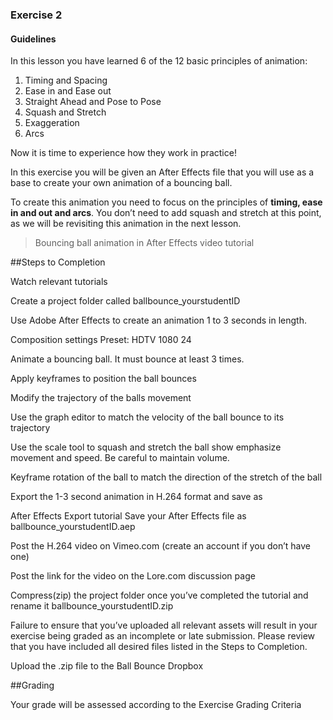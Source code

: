 ### Exercise 2

#### Guidelines

In this lesson you have learned 6 of the 12 basic principles of animation:

1. Timing and Spacing
2. Ease in and Ease out
3. Straight Ahead and Pose to Pose
4. Squash and Stretch
5. Exaggeration 
6. Arcs

Now it is time to experience how they work in practice!

In this exercise you will be given an After Effects file that you will use as a base to create your own animation of a bouncing ball.

To create this animation you need to focus on the principles of **timing, ease in and out and arcs**. You don’t need to add squash and stretch at this point, as we will be revisiting this animation in the next lesson.

>Bouncing ball animation in After Effects video tutorial

##Steps to Completion

Watch relevant tutorials

Create a project folder called ballbounce_yourstudentID

Use Adobe After Effects to create an animation 1 to 3 seconds in length.

Composition settings Preset: HDTV 1080 24

Animate a bouncing ball. It must bounce at least 3 times.

Apply keyframes to position the ball bounces

Modify the trajectory of the balls movement

Use the graph editor to match the velocity of the ball bounce to its trajectory

Use the scale tool to squash and stretch the ball show emphasize movement and speed. Be careful to maintain volume.

Keyframe rotation of the ball to match the direction of the stretch of the ball

Export the 1-3 second animation in H.264 format and save as

After Effects Export tutorial
Save your After Effects file as ballbounce_yourstudentID.aep

Post the H.264 video on Vimeo.com (create an account if you don’t have one)

Post the link for the video on the Lore.com discussion page

Compress(zip) the project folder once you’ve completed the tutorial and rename it ballbounce_yourstudentID.zip

Failure to ensure that you’ve uploaded all relevant assets will result in your exercise being graded as an incomplete or late submission. Please review that you have included all desired files listed in the Steps to Completion.

Upload the .zip file to the Ball Bounce Dropbox

##Grading

Your grade will be assessed according to the Exercise Grading Criteria